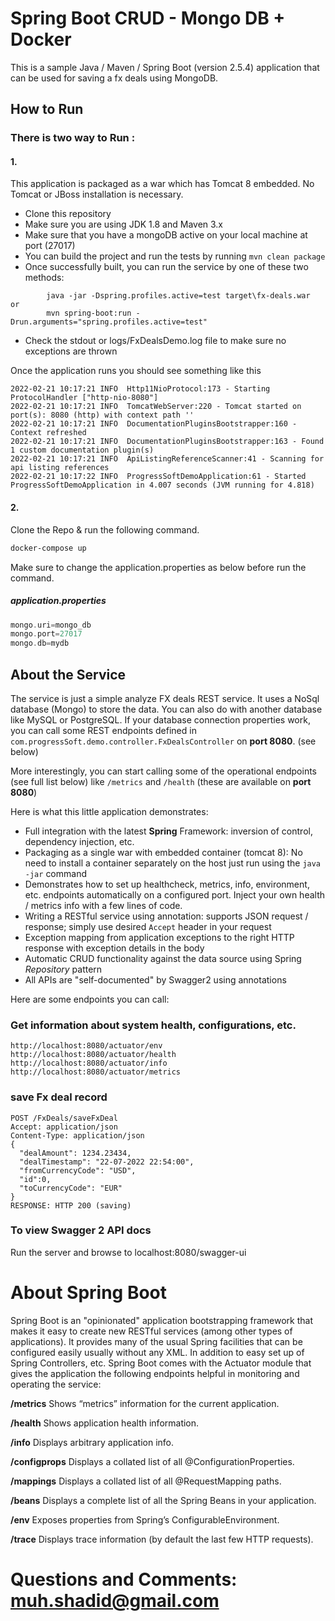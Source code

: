 # Spring Boot CRUD - Mongo DB + Docker

This is a sample Java / Maven / Spring Boot (version 2.5.4) application that can be used for saving a fx deals using MongoDB.

## How to Run 
### There is two way to Run :
#### 1.
This application is packaged as a war which has Tomcat 8 embedded. No Tomcat or JBoss installation is necessary. 

* Clone this repository 
* Make sure you are using JDK 1.8 and Maven 3.x
* Make sure that you have a mongoDB active on your local machine at port (27017)
* You can build the project and run the tests by running ```mvn clean package```
* Once successfully built, you can run the service by one of these two methods:
```
        java -jar -Dspring.profiles.active=test target\fx-deals.war
or
        mvn spring-boot:run -Drun.arguments="spring.profiles.active=test"
```
* Check the stdout or logs/FxDealsDemo.log file to make sure no exceptions are thrown

Once the application runs you should see something like this

```
2022-02-21 10:17:21 INFO  Http11NioProtocol:173 - Starting ProtocolHandler ["http-nio-8080"]
2022-02-21 10:17:21 INFO  TomcatWebServer:220 - Tomcat started on port(s): 8080 (http) with context path ''
2022-02-21 10:17:21 INFO  DocumentationPluginsBootstrapper:160 - Context refreshed
2022-02-21 10:17:21 INFO  DocumentationPluginsBootstrapper:163 - Found 1 custom documentation plugin(s)
2022-02-21 10:17:21 INFO  ApiListingReferenceScanner:41 - Scanning for api listing references
2022-02-21 10:17:22 INFO  ProgressSoftDemoApplication:61 - Started ProgressSoftDemoApplication in 4.007 seconds (JVM running for 4.818)
```
#### 2.
Clone the Repo & run the following command.

```bash
docker-compose up
```
Make sure to change the  application.properties as below  before run the command.

##### application.properties

```c
mongo.uri=mongo_db
mongo.port=27017
mongo.db=mydb
```
## About the Service

The service is just a simple analyze FX deals REST service. It uses a NoSql database (Mongo) to store the data. You can also do with another database like MySQL or PostgreSQL. If your database connection properties work, you can call some REST endpoints defined in ```com.progressSoft.demo.controller.FxDealsController``` on **port 8080**. (see below)

More interestingly, you can start calling some of the operational endpoints (see full list below) like ```/metrics``` and ```/health``` (these are available on **port 8080**)

 
Here is what this little application demonstrates: 

* Full integration with the latest **Spring** Framework: inversion of control, dependency injection, etc.
* Packaging as a single war with embedded container (tomcat 8): No need to install a container separately on the host just run using the ``java -jar`` command
* Demonstrates how to set up healthcheck, metrics, info, environment, etc. endpoints automatically on a configured port. Inject your own health / metrics info with a few lines of code.
* Writing a RESTful service using annotation: supports  JSON request / response; simply use desired ``Accept`` header in your request
* Exception mapping from application exceptions to the right HTTP response with exception details in the body
* Automatic CRUD functionality against the data source using Spring *Repository* pattern
* All APIs are "self-documented" by Swagger2 using annotations 

Here are some endpoints you can call:

### Get information about system health, configurations, etc.

```
http://localhost:8080/actuator/env
http://localhost:8080/actuator/health
http://localhost:8080/actuator/info
http://localhost:8080/actuator/metrics
```

### save Fx deal record

```
POST /FxDeals/saveFxDeal
Accept: application/json
Content-Type: application/json
{
  "dealAmount": 1234.23434,
  "dealTimestamp": "22-07-2022 22:54:00",
  "fromCurrencyCode": "USD",
  "id":0,
  "toCurrencyCode": "EUR"
}
RESPONSE: HTTP 200 (saving)
```

### To view Swagger 2 API docs

Run the server and browse to localhost:8080/swagger-ui

# About Spring Boot

Spring Boot is an "opinionated" application bootstrapping framework that makes it easy to create new RESTful services (among other types of applications). It provides many of the usual Spring facilities that can be configured easily usually without any XML. In addition to easy set up of Spring Controllers, etc. Spring Boot comes with the Actuator module that gives the application the following endpoints helpful in monitoring and operating the service:

**/metrics** Shows “metrics” information for the current application.

**/health** Shows application health information.

**/info** Displays arbitrary application info.

**/configprops** Displays a collated list of all @ConfigurationProperties.

**/mappings** Displays a collated list of all @RequestMapping paths.

**/beans** Displays a complete list of all the Spring Beans in your application.

**/env** Exposes properties from Spring’s ConfigurableEnvironment.

**/trace** Displays trace information (by default the last few HTTP requests).


# Questions and Comments: muh.shadid@gmail.com
